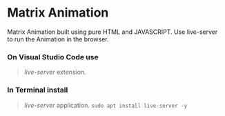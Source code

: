 # Matrix Animation

Matrix Animation built using pure HTML and JAVASCRIPT. Use live-server to run the Animation in the browser. 

### On **Visual Studio Code** use
>*live-server* extension.
### In **Terminal** install
>*live-server* application. `sudo apt install live-server -y`
